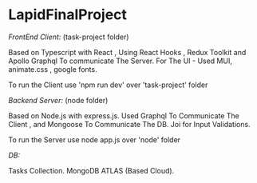 # LapidFinalProject

*FrontEnd Client:* 
(task-project folder)

Based on Typescript with React ,
Using React Hooks , Redux Toolkit and Apollo Graphql To communicate The Server.
For The UI - Used MUI, animate.css , google fonts.

To run the Client use 'npm run dev' over 'task-project' folder


*Backend Server:* 
(node folder)

Based on Node.js with express.js.
Used Graphql To Communicate The Client , and Mongoose To Communicate The DB.
Joi for Input Validations.

To run the Server use node app.js over 'node' folder

*DB:*

Tasks Collection.
MongoDB ATLAS (Based Cloud).
